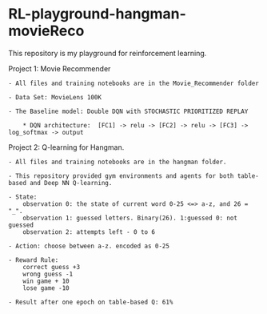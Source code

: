 # RL-playground-hangman-movieReco
This repository is my playground for reinforcement learning.

Project 1: Movie Recommender

	- All files and training notebooks are in the Movie_Recommender folder

 	- Data Set: MovieLens 100K

 	- The Baseline model: Double DQN with STOCHASTIC PRIORITIZED REPLAY 

  		* DQN architecture:  [FC1] -> relu -> [FC2] -> relu -> [FC3] -> log_softmax -> output

	

Project 2: Q-learning for Hangman.

	- All files and training notebooks are in the hangman folder.

	- This repository provided gym environments and agents for both table-based and Deep NN Q-learning. 

	- State: 
		observation 0: the state of current word 0-25 <=> a-z, and 26 = "_".
		observation 1: guessed letters. Binary(26). 1:guessed 0: not guessed
		observation 2: attempts left - 0 to 6

	- Action: choose between a-z. encoded as 0-25

	- Reward Rule: 
		correct guess +3
		wrong guess -1
		win game + 10
		lose game -10

  	- Result after one epoch on table-based Q: 61%




